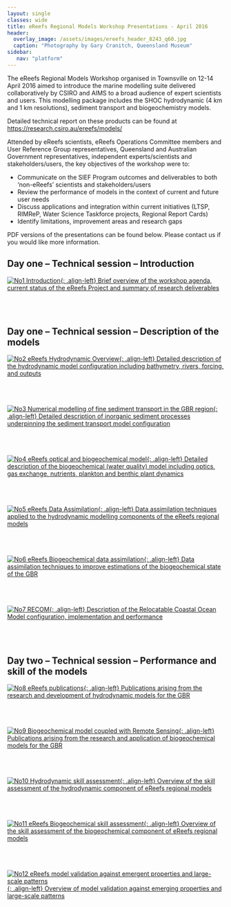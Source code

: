 ```yaml
---
layout: single
classes: wide
title: eReefs Regional Models Workshop Presentations - April 2016
header:
  overlay_image: /assets/images/ereefs_header_8243_q60.jpg
  caption: "Photography by Gary Cranitch, Queensland Museum"
sidebar:
   nav: "platform"
---
```

The eReefs Regional Models Workshop organised in Townsville on 12-14 April 2016 aimed to introduce the marine modelling suite delivered collaboratively by CSIRO and AIMS to a broad audience of expert scientists and users. This modelling package includes the SHOC hydrodynamic (4 km and 1 km resolutions), sediment transport and biogeochemistry models.

Detailed technical report on these products can be found at https://research.csiro.au/ereefs/models/

Attended by eReefs scientists, eReefs Operations Committee members and User Reference Group representatives, Queensland and Australian Government representatives, independent experts/scientists and stakeholders/users, the key objectives of the workshop were to:

* Communicate on the SIEF Program outcomes and deliverables to both ‘non-eReefs’ scientists and stakeholders/users
* Review the performance of models in the context of current and future user needs
* Discuss applications and integration within current initiatives (LTSP, RIMReP, Water Science Taskforce projects, Regional Report Cards)
* Identify limitations, improvement areas and research gaps

PDF versions of the presentations can be found below. Please contact us if you would like more information.

## Day one – Technical session – Introduction
[![No1 Introduction](/assets/images/platform/eReefs_Townsville_Regional_Models_Workshop_Presentation_No1_Thumbnail-182x137.png "No1 Introduction"){: .align-left} Brief overview of the workshop agenda, current status of the eReefs Project and summary of research deliverables](eReefs_Townsville_Regional_Models_Workshop_Presentation_No1_Intro.PDF)
<br><br><br><br>

## Day one – Technical session – Description of the models
[![No2 eReefs Hydrodynamic Overview](/assets/images/platform/eReefs_Tsv_Regional_Models_Workshop_Presentation_No2_Thumbnail-182x136.png "No2 eReefs Hydrodynamic Overview"){: .align-left} Detailed description of the hydrodynamic model configuration including bathymetry, rivers, forcing, and outputs](eReefs_Tsv_Regional_Models_Workshop_Presentation_No2_Hydro.pdf) 
<br><br><br><br>

[![No3 Numerical modelling of fine sediment transport in the GBR region](/assets/images/platform/eReefs_Tsv_Regional_Models_Workshop_Presentation_No3_Thumbnail-182x136.png "No3 Numerical modelling of fine sediment transport in the GBR region"){: .align-left} Detailed description of inorganic sediment processes underpinning the sediment transport model configuration](eReefs_Tsv_Regional_Models_Workshop_Presentation_No3_Sediments.pdf) 
<br><br><br><br>

[![No4 eReefs optical and biogeochemical model](/assets/images/platform/eReefs_Tsv_Regional_Models_Workshop_Presentation_No4_Thumbnail-182x136.png "No4 eReefs optical and biogeochemical model"){: .align-left} Detailed description of the biogeochemical (water quality) model including optics, gas exchange, nutrients, plankton and benthic plant dynamics](eReefs_Tsv_Regional_Models_Workshop_Presentation_No4_Biogeochemistry.pdf) 
<br><br><br><br>

[![No5 eReefs Data Assimilation](/assets/images/platform/eReefs_Tsv_Regional_Models_Workshop_Presentation_No5_Thumbnail-182x136.png "No5 eReefs Data Assimilation"){: .align-left} Data assimilation techniques applied to the hydrodynamic modelling components of the eReefs regional models](eReefs_Tsv_Regional_Models_Workshop_Presentation_No5_Physical_DA.pdf) 
<br><br><br><br>

[![No6 eReefs Biogeochemical data assimilation](/assets/images/platform/eReefs_Tsv_Regional_Models_Workshop_Presentation_No6_Thumbnail-182x137.png "No6 eReefs Biogeochemical data assimilation"){: .align-left} Data assimilation techniques to improve estimations of the biogeochemical state of the GBR](eReefs_Tsv_Regional_Models_Workshop_Presentation_No6_Biogeochemical_DA.pdf) 
<br><br><br><br>

[![No7 RECOM](/assets/images/platform/eReefs_Tsv_Regional_Models_Workshop_Presentation_No7_Thumbnail-182x136.png "No7 RECOM"){: .align-left} Description of the Relocatable Coastal Ocean Model configuration, implementation and performance](eReefs_Tsv_Regional_Models_Workshop_Presentation_No7_RECOM.pdf) 
<br><br><br><br>

## Day two – Technical session – Performance and skill of the models
[![No8 eReefs publications](/assets/images/platform/eReefs_Tsv_Regional_Models_Workshop_Presentation_No8_Thumbnail-182x136.png "No8 eReefs publications"){: .align-left} Publications arising from the research and development of hydrodynamic models for the GBR](eReefs_Tsv_Regional_Models_Workshop_Presentation_No8_Publications_part1.pdf) 
<br><br><br><br>

[![No9 Biogeochemical model coupled with Remote Sensing](/assets/images/platform/eReefs_Tsv_Regional_Models_Workshop_Presentation_No9_Thumbnail-182x136.png "No9 Biogeochemical model coupled with Remote Sensing"){: .align-left} Publications arising from the research and application of biogeochemical models for the GBR](eReefs_Tsv_Regional_Models_Workshop_Presentation_No9_Publications_part2.pdf)
<br><br><br><br>

[![No10 Hydrodynamic skill assessment](/assets/images/platform/eReefs_Tsv_Regional_Models_Workshop_Presentation_No10_Thumbnail-182x136.png "No10 Hydrodynamic skill assessment"){: .align-left} Overview of the skill assessment of the hydrodynamic component of eReefs regional models](eReefs_Tsv_Regional_Models_Workshop_Presentation_No10_Skill_Hydro.pdf)
<br><br><br><br>

[![No11 eReefs Biogeochemical skill assessment](/assets/images/platform/eReefs_Tsv_Regional_Models_Workshop_Presentation_No11_Thumbnail-182x136.png "No11 eReefs Biogeochemical skill assessment"){: .align-left} Overview of the skill assessment of the biogeochemical component of eReefs regional models](eReefs_Tsv_Regional_Models_Workshop_Presentation_No11_Skill_Biogeochemistry.pdf)
<br><br><br><br>

[![No12 eReefs model validation against emergent properties and large-scale patterns](/assets/images/platform/eReefs_Tsv_Regional_Models_Workshop_Presentation_No12_Thumbnail-182x137.png "No12 eReefs model validation against emergent properties and large-scale patterns"){: .align-left} Overview of model validation against emerging properties and large-scale patterns](eReefs_Tsv_Regional_Models_Workshop_Presentation_No12_Skill_Emerging_Properties.pdf)